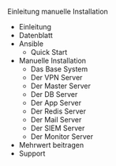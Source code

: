 Einleitung manuelle Installation

- Einleitung
- Datenblatt
- Ansible
  - Quick Start
- Manuelle Installation
  - Das Base System
  - Der VPN Server
  - Der Master Server
  - Der DB Server
  - Der App Server
  - Der Redis Server
  - Der Mail Server
  - Der SIEM Server
  - Der Monitor Server
- Mehrwert beitragen
- Support